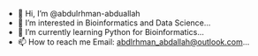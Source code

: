 - 👋 Hi, I’m @abdulrhman-abduallah
- 👀 I’m interested in Bioinformatics and Data Science...
- 🌱 I’m currently learning Python for Bioinformatics...
- 📫 How to reach me Email: abdlrhman_abdallah@outlook.com...

